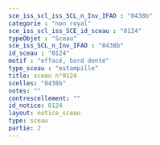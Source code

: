 ```yaml
---
sce_iss_scl_iss_SCL_n_Inv_IFAO : "8438b"
categorie : "non royal"
sce_iss_scl_iss_SCE_id_sceau : "0124"
typeObjet : "Sceau"
sce_iss_SCL_n_Inv_IFAO : "8438b"
id_sceau : "0124"
motif : "effacé, bord denté"
type_sceau : "estampille"
title: sceau n°0124
scelles: "8438b"
notes: ""
contrescellement: ""
id_notice: 0124
layout: notice_sceau
type: sceau
partie: 2
---
```

